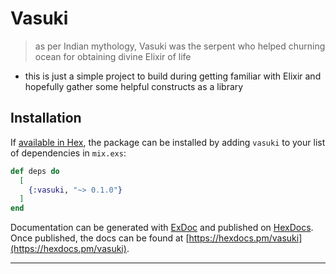 # Vasuki

> as per Indian mythology, Vasuki was the serpent who helped churning ocean for obtaining divine Elixir of life

* this is just a simple project to build during getting familiar with Elixir and hopefully gather some helpful constructs as a library

## Installation

If [available in Hex](https://hex.pm/docs/publish), the package can be installed
by adding `vasuki` to your list of dependencies in `mix.exs`:

```elixir
def deps do
  [
    {:vasuki, "~> 0.1.0"}
  ]
end
```

Documentation can be generated with [ExDoc](https://github.com/elixir-lang/ex_doc)
and published on [HexDocs](https://hexdocs.pm). Once published, the docs can
be found at [https://hexdocs.pm/vasuki](https://hexdocs.pm/vasuki).

---
